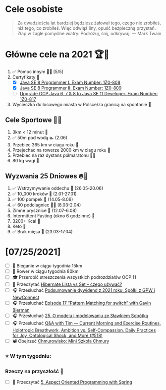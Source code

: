 Cele osobiste
==============
> Za dwadzieścia lat bardziej będziesz żałował tego, czego nie zrobiłeś, niż tego, co zrobiłeś. Więc odwiąż liny, opuść bezpieczną przystań. Złap w żagle pomyślne wiatry. Podróżuj, śnij, odkrywaj.
> — Mark Twain

# Główne cele na 2021 🏆🥇
1. ✅ Pomoc innym 🧚‍♂️ [5/5]
2. Certyfikaty 📜
   - [x] [Java SE 8 Programmer I. Exam Number: 1Z0-808](https://education.oracle.com/es/java-se-8-programmer-ii/pexam_1Z0-808)
   - [x] [Java SE 8 Programmer II. Exam Number: 1Z0-809](https://education.oracle.com/es/java-se-8-programmer-ii/pexam_1Z0-809)
   - [ ]  [Upgrade OCP Java 6, 7 & 8 to Java SE 11 Developer. Exam Number: 1Z0-817](https://education.oracle.com/upgrade-ocp-java-6-7-8-to-java-se-11-developer/pexam_1Z0-817)
3. Wycieczka do losowego miasta w Polsce/za granicą na spontanie 🚙

## Cele Sportowe 💪🥈
1. 3km < 12 minut 👟
2. ✅ 50m pod wodą 🏊 (2.06)
3. Przebiec 365 km w ciagu roku 🏃
4. Przejechac na rowerze 2000 km w ciagu roku 🚴
5. Przebiec na raz dystans półmaratonu 🏃‍♀️
6. 80 kg wagi 💪

## Wyzwania 25 Dniowes 🔥🥉
1. ✅ Wstrzymywanie oddechu 🧘 (26.05-20.06)
2. ✅ 10_000 kroków 🦶 (2.01-27.01)
3. ✅ 100 pompek 🙇 (14.05-8.06)
4. ✅ 60 podciagniec 🏋️‍♂️ (8.03-2.04)
5. Zimne prysznice 🚿 (12.07-6.08)
6. Intermittent Fasting (okno 6 godzinne) 🥪
7. 3200+ Kcal 🍌
8. Keto 🥑
9. ✅ Brak mięsa 🍎 (23.03-17.04)

# [07/25/2021]
- [ ] 🏃 Bieganie w ciągu tygodnia 15km
- [ ] 🚴 Rower w ciągu tygodnia 80km
- [ ] 🎓 Przerobić streszczenia wszystkich podrozdziałów OCP 11 
- [ ] 📗 Przeczytać [Hibernate Lista vs Set – czego używać?](https://nullpointerexception.pl/hibernate-lista-vs-set-czego-uzywac/) 
- [ ] 🎧 Przesłuchać [Podsumowanie dywidend z 2021 roku. Spółki z GPW i NewConnect](https://inwestomat.eu/podsumowanie-dywidend-z-2021-roku/)
- [ ] 🎧 Przesłuchać [Episode 17 “Pattern Matching for switch” with Gavin Bierman](https://inside.java/2021/06/13/podcast-017/)
- [ ] 🎧 Przesłuchać [25. O modelu i modelowaniu ze Sławkiem Sobótką](https://bettersoftwaredesign.pl/episodes/25)
- [ ] 🎧 Przesłuchać [Q&A with Tim — Current Morning and Exercise Routines, Holotropic Breathwork, Ambition vs. Self-Compassion, Daily Practices for Joy, Ontological Shock, and More (#518)](https://tim.blog/2021/06/16/qa-with-tim/)
- [ ] 📽️ Obejrzeć [Chmurowisko: Mini Szkoła Chmury](https://portal.akademia.pl/products/tworcy-dzieciom/categories/4253302/posts/14280024)

### ⭐ W tym tygodniu:

### Rzeczy na przyszłość 🏅
- [ ] 📗 Przeczytać [5. Aspect Oriented Programming with Spring](https://docs.spring.io/spring-framework/docs/current/reference/html/core.html#aop)
